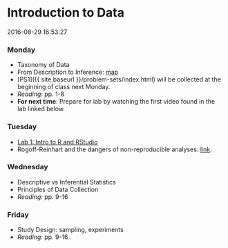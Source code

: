 # Introduction to Data
2016-08-29 16:53:27  



### Monday
- Taxonomy of Data
- From Description to Inference: [map](http://andrewpbray.github.io/math-141/assets/figs/kidney_slides.pdf)
- [PS1]({{ site.baseurl }}/problem-sets/index.html) will be collected at the beginning of class next Monday.
- *Reading:* pp. 1-8
- **For next time**: Prepare for lab by watching the first video found in the lab linked below.
    
### Tuesday
- <a href = "{{ site.baseurl }}/assets/week-01/intro_to_r.html" target = "_blank">Lab 1: Intro to R and RStudio</a>
- Rogoff-Reinhart and the dangers of non-reproducible analyses: <a href = "https://en.wikipedia.org/wiki/Growth_in_a_Time_of_Debt" target = "_blank">link</a>.

### Wednesday
- Descriptive vs Inferential Statistics
- Principles of Data Collection
- *Reading:* pp. 9-16

### Friday
- Study Design: sampling, experiments
- *Reading:* pp. 9-16
